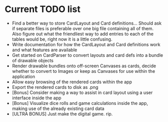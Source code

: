 # Current TODO list

* Find a better way to store CardLayout and Card definitions... Should ask if separate files is preferable over one big file containing all of them. Also figure out what the friendliest way to add entries to each of the tables would be, right now it is a little confusing.
* Write documentation for how the CardLayout and Card definitions work and what features are available
* Get started on CardParser to convert layouts and card defs into a bundle of drawable objects
* Render drawable bundles onto off-screen Canvases as cards, decide whether to convert to Images or keep as Canvases for use within the application
* Allow easy browsing of the rendered cards within the app
* Export the rendered cards to disk as .png
* [Bonus] Consider making a way to assist in card layout using a user interface inside the app
* [Bonus] Visualize dice rolls and game calculations inside the app, making use of the already existing card data
* [ULTRA BONUS] Just make the digital game. rip.